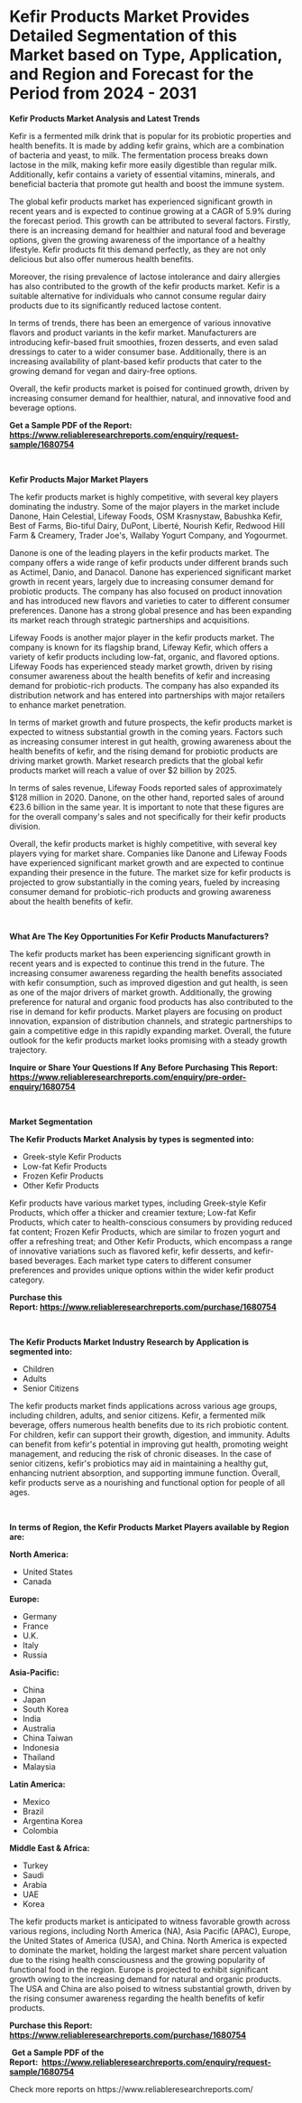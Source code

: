 <p><h1>Kefir Products Market Provides Detailed Segmentation of this Market based on Type, Application, and Region and Forecast for the Period from 2024 - 2031</h1></p><p><strong>Kefir Products Market Analysis and Latest Trends</strong></p>
<p><p>Kefir is a fermented milk drink that is popular for its probiotic properties and health benefits. It is made by adding kefir grains, which are a combination of bacteria and yeast, to milk. The fermentation process breaks down lactose in the milk, making kefir more easily digestible than regular milk. Additionally, kefir contains a variety of essential vitamins, minerals, and beneficial bacteria that promote gut health and boost the immune system.</p><p>The global kefir products market has experienced significant growth in recent years and is expected to continue growing at a CAGR of 5.9% during the forecast period. This growth can be attributed to several factors. Firstly, there is an increasing demand for healthier and natural food and beverage options, given the growing awareness of the importance of a healthy lifestyle. Kefir products fit this demand perfectly, as they are not only delicious but also offer numerous health benefits.</p><p>Moreover, the rising prevalence of lactose intolerance and dairy allergies has also contributed to the growth of the kefir products market. Kefir is a suitable alternative for individuals who cannot consume regular dairy products due to its significantly reduced lactose content.</p><p>In terms of trends, there has been an emergence of various innovative flavors and product variants in the kefir market. Manufacturers are introducing kefir-based fruit smoothies, frozen desserts, and even salad dressings to cater to a wider consumer base. Additionally, there is an increasing availability of plant-based kefir products that cater to the growing demand for vegan and dairy-free options.</p><p>Overall, the kefir products market is poised for continued growth, driven by increasing consumer demand for healthier, natural, and innovative food and beverage options.</p></p>
<p><strong>Get a Sample PDF of the Report:&nbsp; <a href="https://www.reliableresearchreports.com/enquiry/request-sample/1680754">https://www.reliableresearchreports.com/enquiry/request-sample/1680754</a></strong></p>
<p>&nbsp;</p>
<p><strong>Kefir Products Major Market Players</strong></p>
<p><p>The kefir products market is highly competitive, with several key players dominating the industry. Some of the major players in the market include Danone, Hain Celestial, Lifeway Foods, OSM Krasnystaw, Babushka Kefir, Best of Farms, Bio-tiful Dairy, DuPont, Liberté, Nourish Kefir, Redwood Hill Farm & Creamery, Trader Joe's, Wallaby Yogurt Company, and Yogourmet.</p><p>Danone is one of the leading players in the kefir products market. The company offers a wide range of kefir products under different brands such as Actimel, Danio, and Danacol. Danone has experienced significant market growth in recent years, largely due to increasing consumer demand for probiotic products. The company has also focused on product innovation and has introduced new flavors and varieties to cater to different consumer preferences. Danone has a strong global presence and has been expanding its market reach through strategic partnerships and acquisitions.</p><p>Lifeway Foods is another major player in the kefir products market. The company is known for its flagship brand, Lifeway Kefir, which offers a variety of kefir products including low-fat, organic, and flavored options. Lifeway Foods has experienced steady market growth, driven by rising consumer awareness about the health benefits of kefir and increasing demand for probiotic-rich products. The company has also expanded its distribution network and has entered into partnerships with major retailers to enhance market penetration.</p><p>In terms of market growth and future prospects, the kefir products market is expected to witness substantial growth in the coming years. Factors such as increasing consumer interest in gut health, growing awareness about the health benefits of kefir, and the rising demand for probiotic products are driving market growth. Market research predicts that the global kefir products market will reach a value of over $2 billion by 2025.</p><p>In terms of sales revenue, Lifeway Foods reported sales of approximately $128 million in 2020. Danone, on the other hand, reported sales of around €23.6 billion in the same year. It is important to note that these figures are for the overall company's sales and not specifically for their kefir products division.</p><p>Overall, the kefir products market is highly competitive, with several key players vying for market share. Companies like Danone and Lifeway Foods have experienced significant market growth and are expected to continue expanding their presence in the future. The market size for kefir products is projected to grow substantially in the coming years, fueled by increasing consumer demand for probiotic-rich products and growing awareness about the health benefits of kefir.</p></p>
<p>&nbsp;</p>
<p><strong>What Are The Key Opportunities For Kefir Products Manufacturers?</strong></p>
<p><p>The kefir products market has been experiencing significant growth in recent years and is expected to continue this trend in the future. The increasing consumer awareness regarding the health benefits associated with kefir consumption, such as improved digestion and gut health, is seen as one of the major drivers of market growth. Additionally, the growing preference for natural and organic food products has also contributed to the rise in demand for kefir products. Market players are focusing on product innovation, expansion of distribution channels, and strategic partnerships to gain a competitive edge in this rapidly expanding market. Overall, the future outlook for the kefir products market looks promising with a steady growth trajectory.</p></p>
<p><strong>Inquire or Share Your Questions If Any Before Purchasing This Report: <a href="https://www.reliableresearchreports.com/enquiry/pre-order-enquiry/1680754">https://www.reliableresearchreports.com/enquiry/pre-order-enquiry/1680754</a></strong></p>
<p>&nbsp;</p>
<p><strong>Market Segmentation</strong></p>
<p><strong>The Kefir Products Market Analysis by types is segmented into:</strong></p>
<p><ul><li>Greek-style Kefir Products</li><li>Low-fat Kefir Products</li><li>Frozen Kefir Products</li><li>Other Kefir Products</li></ul></p>
<p><p>Kefir products have various market types, including Greek-style Kefir Products, which offer a thicker and creamier texture; Low-fat Kefir Products, which cater to health-conscious consumers by providing reduced fat content; Frozen Kefir Products, which are similar to frozen yogurt and offer a refreshing treat; and Other Kefir Products, which encompass a range of innovative variations such as flavored kefir, kefir desserts, and kefir-based beverages. Each market type caters to different consumer preferences and provides unique options within the wider kefir product category.</p></p>
<p><strong>Purchase this Report:&nbsp;<a href="https://www.reliableresearchreports.com/purchase/1680754">https://www.reliableresearchreports.com/purchase/1680754</a></strong></p>
<p>&nbsp;</p>
<p><strong>The Kefir Products Market Industry Research by Application is segmented into:</strong></p>
<p><ul><li>Children</li><li>Adults</li><li>Senior Citizens</li></ul></p>
<p><p>The kefir products market finds applications across various age groups, including children, adults, and senior citizens. Kefir, a fermented milk beverage, offers numerous health benefits due to its rich probiotic content. For children, kefir can support their growth, digestion, and immunity. Adults can benefit from kefir's potential in improving gut health, promoting weight management, and reducing the risk of chronic diseases. In the case of senior citizens, kefir's probiotics may aid in maintaining a healthy gut, enhancing nutrient absorption, and supporting immune function. Overall, kefir products serve as a nourishing and functional option for people of all ages.</p></p>
<p>&nbsp;</p>
<p><strong>In terms of Region, the Kefir Products Market Players available by Region are:</strong></p>
<p>
    <p> <strong> North America: </strong>
        <ul>
            <li>United States</li>
            <li>Canada</li>
        </ul>
        </p> 
    <p> <strong> Europe: </strong>
        <ul>
            <li>Germany</li>
            <li>France</li>
            <li>U.K.</li>
            <li>Italy</li>
            <li>Russia</li>
        </ul>
        </p> 
    <p> <strong> Asia-Pacific: </strong>
        <ul>
            <li>China</li>
            <li>Japan</li>
            <li>South Korea</li>
            <li>India</li>
            <li>Australia</li>
            <li>China Taiwan</li>
            <li>Indonesia</li>
            <li>Thailand</li>
            <li>Malaysia</li>
        </ul>
        </p> 
    <p> <strong> Latin America: </strong>
        <ul>
            <li>Mexico</li>
            <li>Brazil</li>
            <li>Argentina Korea</li>
            <li>Colombia</li>
        </ul>
        </p> 
    <p> <strong> Middle East & Africa: </strong>
        <ul>
            <li>Turkey</li>
            <li>Saudi</li>
            <li>Arabia</li>
            <li>UAE</li>
            <li>Korea</li>
        </ul>
    </p>
    </p>
<p><p>The kefir products market is anticipated to witness favorable growth across various regions, including North America (NA), Asia Pacific (APAC), Europe, the United States of America (USA), and China. North America is expected to dominate the market, holding the largest market share percent valuation due to the rising health consciousness and the growing popularity of functional food in the region. Europe is projected to exhibit significant growth owing to the increasing demand for natural and organic products. The USA and China are also poised to witness substantial growth, driven by the rising consumer awareness regarding the health benefits of kefir products.</p></p>
<p><strong>Purchase this Report: <a href="https://www.reliableresearchreports.com/purchase/1680754">https://www.reliableresearchreports.com/purchase/1680754</a></strong></p>
<p>&nbsp;<strong>Get a Sample PDF of the Report:&nbsp;&nbsp;<a href="https://www.reliableresearchreports.com/enquiry/request-sample/1680754">https://www.reliableresearchreports.com/enquiry/request-sample/1680754</a></strong></p>
<p><strong></strong></p>
<p>Check more reports on https://www.reliableresearchreports.com/</p>